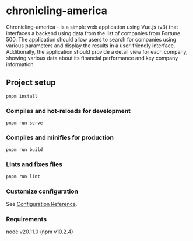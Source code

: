 # chronicling-america
Chronicling-america - is a simple web application using Vue.js (v3) that interfaces a backend using data from the list of companies from Fortune 500. The application should allow users to search for companies using various parameters and display the results in a user-friendly interface. Additionally, the application should provide a detail view for each company, showing various data about its financial performance and key company information.

## Project setup
```
pnpm install
```

### Compiles and hot-reloads for development
```
pnpm run serve
```

### Compiles and minifies for production
```
pnpm run build
```

### Lints and fixes files
```
pnpm run lint
```

### Customize configuration
See [Configuration Reference](https://cli.vuejs.org/config/).

### Requirements
node v20.11.0 (npm v10.2.4)
